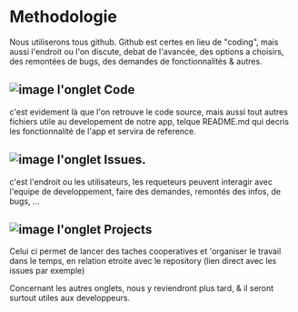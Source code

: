 # Methodologie

Nous utiliserons tous github.
Github est certes en lieu de "coding", mais aussi l'endroit ou l'on discute, debat de l'avancée, des options a choisirs, des remontées de bugs, des demandes de fonctionnalités & autres.

## ![image](https://github.com/BorisTherin/VCA/assets/89749441/d3dc7145-c9c8-4ecf-b36e-6f3a35c6b39c) l'onglet Code

c'est evidement là que l'on retrouve le code source, mais aussi tout autres fichiers utile au developement de notre app, telque README.md qui decris les fonctionnalité de l'app et servira de reference.

## ![image](https://github.com/BorisTherin/VCA/assets/89749441/0956fc33-d0eb-4e7b-a278-a7f74ae39cd1) l'onglet Issues.
c'est l'endroit ou les utilisateurs, les requeteurs peuvent interagir avec l'equipe de developpement, faire des demandes, remontés des infos, de bugs, ...

## ![image](https://github.com/BorisTherin/VCA/assets/89749441/209d59b3-2719-4be1-be28-99d96d791839) l'onglet Projects
Celui ci permet de lancer des taches cooperatives et 'organiser le travail dans le temps, en relation etroite avec le repository (lien direct avec les issues par exemple)

Concernant les autres onglets, nous y reviendront plus tard, & il seront surtout utiles aux developpeurs.

